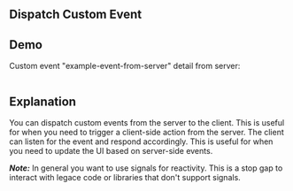 ## Dispatch Custom Event

## Demo

<div data-init="@get('/examples/dispatch_custom_event/events')">
    <div>Custom event "example-event-from-server" detail from server:</div>
    <pre class="mockup-code" id="container"></pre>
</div>


## Explanation

You can dispatch custom events from the server to the client. This is useful for when you need to trigger a client-side
action from the server. The client can listen for the event and respond accordingly. This is useful for when you need to
update the UI based on server-side events.

***Note:*** In general you want to use signals for reactivity. This is a stop gap to interact with legace code or
libraries that don't support signals.